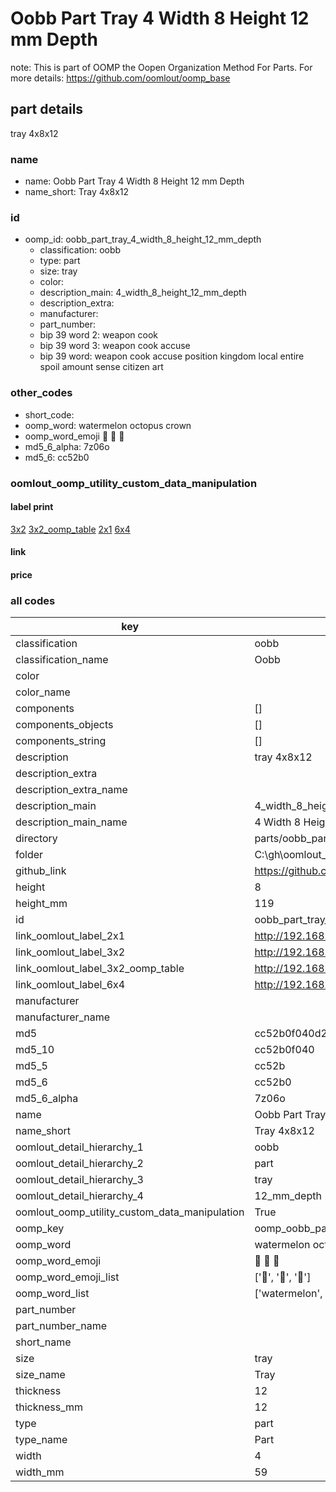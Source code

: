 # Oobb Part Tray 4 Width 8 Height 12 mm Depth  

note: This is part of OOMP the Oopen Organization Method For Parts. For more details: https://github.com/oomlout/oomp_base

##  part details
  



tray 4x8x12



### name
* name: Oobb Part Tray 4 Width 8 Height 12 mm Depth
* name_short: Tray 4x8x12 
### id
* oomp_id: oobb_part_tray_4_width_8_height_12_mm_depth
  * classification: oobb
  * type: part
  * size: tray
  * color: 
  * description_main: 4_width_8_height_12_mm_depth
  * description_extra: 
  * manufacturer: 
  * part_number: 
  * bip 39 word 2: weapon cook
  * bip 39 word 3: weapon cook accuse
  * bip 39 word: weapon cook accuse position kingdom local entire spoil amount sense citizen art

### other_codes
* short_code: 
* oomp_word: watermelon octopus crown
* oomp_word_emoji :watermelon: :octopus: :crown:
* md5_6_alpha: 7z06o
* md5_6: cc52b0






### oomlout_oomp_utility_custom_data_manipulation
#### label print
[3x2](http://192.168.1.245:1112/?label=oomp%207z06o)
[3x2_oomp_table](http://192.168.1.108:1112/?label=oomp%207z06o)
[2x1](http://192.168.1.242:1112/?label=oomp%207z06o)
[6x4](http://192.168.1.55:1112/?label=oomp%207z06o)    

#### link

                              

#### price







### all codes 
| key | value |  
| --- | --- |  
| classification | oobb |  
| classification_name | Oobb |  
| color |  |  
| color_name |  |  
| components | [] |  
| components_objects | [] |  
| components_string | [] |  
| description | tray 4x8x12 |  
| description_extra |  |  
| description_extra_name |  |  
| description_main | 4_width_8_height_12_mm_depth |  
| description_main_name | 4 Width 8 Height 12 mm Depth |  
| directory | parts/oobb_part_tray_4_width_8_height_12_mm_depth |  
| folder | C:\gh\oomlout_oobb_version_4_generated_parts\parts\oobb_part_tray_4_width_8_height_12_mm_depth |  
| github_link | https://github.com/oomlout/oomlout_oomp_part_src/tree/main/parts/oobb_part_tray_4_width_8_height_12_mm_depth |  
| height | 8 |  
| height_mm | 119 |  
| id | oobb_part_tray_4_width_8_height_12_mm_depth |  
| link_oomlout_label_2x1 | http://192.168.1.242:1112/?label=oomp%207z06o |  
| link_oomlout_label_3x2 | http://192.168.1.245:1112/?label=oomp%207z06o |  
| link_oomlout_label_3x2_oomp_table | http://192.168.1.108:1112/?label=oomp%207z06o |  
| link_oomlout_label_6x4 | http://192.168.1.55:1112/?label=oomp%207z06o |  
| manufacturer |  |  
| manufacturer_name |  |  
| md5 | cc52b0f040d249720d3d5a86034befc2 |  
| md5_10 | cc52b0f040 |  
| md5_5 | cc52b |  
| md5_6 | cc52b0 |  
| md5_6_alpha | 7z06o |  
| name | Oobb Part Tray 4 Width 8 Height 12 mm Depth |  
| name_short | Tray 4x8x12  |  
| oomlout_detail_hierarchy_1 | oobb |  
| oomlout_detail_hierarchy_2 | part |  
| oomlout_detail_hierarchy_3 | tray |  
| oomlout_detail_hierarchy_4 | 12_mm_depth |  
| oomlout_oomp_utility_custom_data_manipulation | True |  
| oomp_key | oomp_oobb_part_tray_4_width_8_height_12_mm_depth |  
| oomp_word | watermelon octopus crown |  
| oomp_word_emoji | :watermelon: :octopus: :crown: |  
| oomp_word_emoji_list | [':watermelon:', ':octopus:', ':crown:'] |  
| oomp_word_list | ['watermelon', 'octopus', 'crown'] |  
| part_number |  |  
| part_number_name |  |  
| short_name |  |  
| size | tray |  
| size_name | Tray |  
| thickness | 12 |  
| thickness_mm | 12 |  
| type | part |  
| type_name | Part |  
| width | 4 |  
| width_mm | 59 |  
